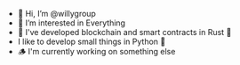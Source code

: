 - 👋 Hi, I’m @willygroup
- 👀 I’m interested in Everything
- 🌱 I've developed blockchain and smart contracts in Rust 🦀
- I like to develop small things in Python 🐍
- 🪵 I'm currently working on something else


<!---
willygroup/willygroup is a ✨ special ✨ repository because its `README.md` (this file) appears on your GitHub profile.
You can click the Preview link to take a look at your changes.
--->
